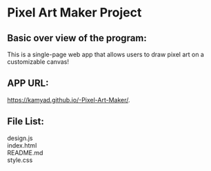 # Pixel Art Maker Project

## Basic  over view of the program:
This is a single-page web app that allows users to draw pixel art on a customizable canvas!

## APP URL:
 https://kamyad.github.io/-Pixel-Art-Maker/.

## File List: 
design.js </br>
index.html </br>
README.md </br>
style.css

